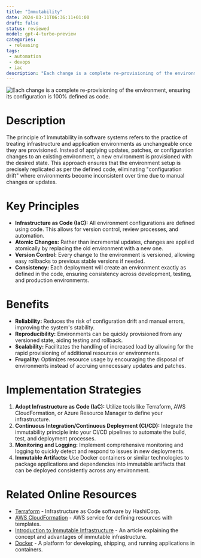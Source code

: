 ```yaml
---
title: "Immutability"
date: 2024-03-11T06:36:11+01:00
draft: false
status: reviewed
model: gpt-4-turbo-preview
categories: 
 - releasing
tags: 
 - automation 
 - devops
 - iac
description: "Each change is a complete re-provisioning of the environment, ensuring its configuration is 100% defined as code."
---
```


![Each change is a complete re-provisioning of the environment, ensuring its configuration is 100% defined as code.](/images/immutability.webp)

# Description

The principle of Immutability in software systems refers to the practice of treating infrastructure and application environments as unchangeable once they are provisioned. Instead of applying updates, patches, or configuration changes to an existing environment, a new environment is provisioned with the desired state. This approach ensures that the environment setup is precisely replicated as per the defined code, eliminating "configuration drift" where environments become inconsistent over time due to manual changes or updates.

# Key Principles

- **Infrastructure as Code (IaC):** All environment configurations are defined using code. This allows for version control, review processes, and automation.
- **Atomic Changes:** Rather than incremental updates, changes are applied atomically by replacing the old environment with a new one.
- **Version Control:** Every change to the environment is versioned, allowing easy rollbacks to previous stable versions if needed.
- **Consistency:** Each deployment will create an environment exactly as defined in the code, ensuring consistency across development, testing, and production environments.

# Benefits

- **Reliability:** Reduces the risk of configuration drift and manual errors, improving the system's stability.
- **Reproducibility:** Environments can be quickly provisioned from any versioned state, aiding testing and rollback.
- **Scalability:** Facilitates the handling of increased load by allowing for the rapid provisioning of additional resources or environments.
- **Frugality:** Optimizes resource usage by encouraging the disposal of environments instead of accruing unnecessary updates and patches.

# Implementation Strategies

1. **Adopt Infrastructure as Code (IaC):** Utilize tools like Terraform, AWS CloudFormation, or Azure Resource Manager to define your infrastructure.
2. **Continuous Integration/Continuous Deployment (CI/CD):** Integrate the immutability principle into your CI/CD pipelines to automate the build, test, and deployment processes.
3. **Monitoring and Logging:** Implement comprehensive monitoring and logging to quickly detect and respond to issues in new deployments.
4. **Immutable Artifacts:** Use Docker containers or similar technologies to package applications and dependencies into immutable artifacts that can be deployed consistently across any environment.

# Related Online Resources

- [Terraform](https://www.terraform.io/) - Infrastructure as Code software by HashiCorp.
- [AWS CloudFormation](https://aws.amazon.com/cloudformation/) - AWS service for defining resources with templates.
- [Introduction to Immutable Infrastructure](https://www.digitalocean.com/community/tutorials/what-is-immutable-infrastructure) - An article explaining the concept and advantages of immutable infrastructure.
- [Docker](https://www.docker.com/) - A platform for developing, shipping, and running applications in containers.